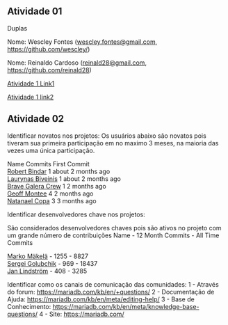## Atividade 01

Duplas

Nome: Wescley Fontes (wescley.fontes@gmail.com, https://github.com/wescley/)

Nome: Reinaldo Cardoso (reinald28@gmail.com, https://github.com/reinald28)

[Atividade 1 Link1](https://docs.google.com/spreadsheets/d/1IHSZ_73ORlVdiPJAsm-0kvWeVpVNmS7PdNqkpye4Wm4/edit#gid=122497701)

[Atividade 1 link2](https://docs.google.com/spreadsheets/d/1rTfyb3oFo9rv6xsZkpuMXONx8kLav95VgTUOHxDQtw8/edit#gid=122497701)
 
## Atividade 02
 Identificar novatos nos projetos:
Os usuários abaixo são novatos pois tiveram sua primeira participação em no maximo 3 meses, na maioria das vezes uma única participação.

Name                   Commits          First Commit            
[Robert Bindar](https://www.openhub.net/p/mariadb/contributors/1960311121332038)           1               about 2 months ago      
[Laurynas Biveinis](https://www.openhub.net/p/mariadb/contributors/1960311120794405)       1               about 2 months ago      
[Brave Galera Crew](https://www.openhub.net/p/mariadb/contributors/1960311122526595)       1               2 months ago            
[Geoff Montee](https://www.openhub.net/p/mariadb/contributors/1960311122443711)            4               2 months ago            
[Natanael Copa](https://www.openhub.net/p/mariadb/contributors/1960311120817406)           3               3 months ago            

Identificar desenvolvedores chave nos projetos:

São considerados desenvolvedores chaves pois são ativos no projeto com um grande número de contribuições 
Name          -          12 Month Commits      -    All Time Commits

[Marko Mäkelä](https://www.openhub.net/p/mariadb/contributors/1960311121044053)   -        1255        -             8827                
[Sergei Golubchik](https://www.openhub.net/p/mariadb/contributors/1960311120846813)  -     969       -               18437               
[Jan Lindström](https://www.openhub.net/p/mariadb/contributors/1960311121369713)   -       408             -         3285                

Identificar como os canais de comunicação das comunidades:
1 - Através do forum: https://mariadb.com/kb/en/+questions/
2 - Documentação de Ajuda: https://mariadb.com/kb/en/meta/editing-help/
3 - Base de Conhecimento: https://mariadb.com/kb/en/meta/knowledge-base-questions/
4 - Site: https://mariadb.com/
